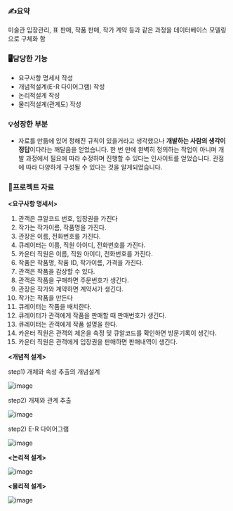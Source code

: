 ### ✍️요약

미술관 입장관리, 표 판매, 작품 판매, 작가 계약 등과 같은 과정을 데이터베이스 모델링으로 구체화 함

### 🖥️담당한 기능

- 요구사항 명세서 작성
- 개념적설계(E-R 다이어그램) 작성
- 논리적설계 작성
- 물리적설계(관계도) 작성

### 💡성장한 부분

- 자료를 만듦에 있어 정해진 규칙이 있을거라고 생각했으나 **개발하는 사람의 생각이 정답**이다라는 깨달음을 얻었습니다. 한 번 만에 완벽히 정의하는 작업이 아니며 개발 과정에서 필요에 따라 수정하며 진행할 수 있다는 인사이트를 얻었습니다. 관점에 따라 다양하게 구성될 수 있다는 것을 알게되었습니다.

### 📗프로젝트 자료

**<요구사항 명세서>**

1. 관객은 큐알코드 번호, 입장권을 가진다
2. 작가는 작가이름, 작품명을 가진다.
3. 관장은 이름, 전화번호를 가진다.
4. 큐레이터는 이름, 직원 아이디, 전화번호를 가진다.
5. 카운터 직원은 이름, 직원 아이디, 전화번호를 가진다.
6. 작품은 작품명, 작품 ID, 작가이름, 가격을 가진다.
7. 관객은 작품을 감상할 수 있다.
8. 관객은 작품을 구매하면 주문번호가 생긴다.
9. 관장은 작가와 계약하면 계약서가 생긴다.
10. 작가는 작품을 만든다
11. 큐레이터는 작품을 배치한다.
12. 큐레이터가 관객에게 작품을 판매할 때 판매번호가 생긴다.
13. 큐레이터는 관객에게 작품 설명을 한다.
14. 카운터 직원은 관객의 체온을 측정 및 큐알코드를 확인하면 방문기록이 생긴다.
15. 카운터 직원은 관객에게 입장권을 판매하면 판매내역이 생긴다.

**<개념적 설계>**

step1) 개체와 속성 추출의 개념설계

![image](https://user-images.githubusercontent.com/67677374/178222542-a499fe1b-a9e4-42e9-b40b-52bbddf2fc6e.png)

step2) 개체와 관계 추출

![image](https://user-images.githubusercontent.com/67677374/178222584-072e96b3-cb05-4c8c-b321-e7d91b13237b.png)

step2) E-R 다이어그램

![image](https://user-images.githubusercontent.com/67677374/178222269-0fc1b41c-154a-4c9d-9082-1b3f5f38e6ff.png)

**<논리적 설계>**

![image](https://user-images.githubusercontent.com/67677374/178222656-7df781d2-08d7-4a19-b971-ba69afc0124c.png)

**<물리적 설계>**

![image](https://user-images.githubusercontent.com/67677374/178222167-213923f0-f479-412b-9a40-ae41d23ca15b.png)
